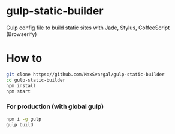 gulp-static-builder
===================

Gulp config file to build static sites with Jade, Stylus, CoffeeScript (Browserify)

# How to
```sh
git clone https://github.com/MaxSvargal/gulp-static-builder
cd gulp-static-builder
npm install
npm start
```

### For production (with global gulp)
```sh
npm i -g gulp
gulp build
```
